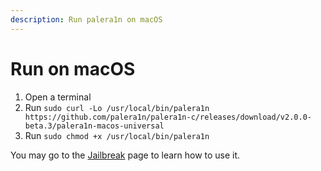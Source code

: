 ```yaml
---
description: Run palera1n on macOS
---
```


# Run on macOS

1. Open a terminal
2. Run `sudo curl -Lo /usr/local/bin/palera1n https://github.com/palera1n/palera1n-c/releases/download/v2.0.0-beta.3/palera1n-macos-universal`
3. Run `sudo chmod +x /usr/local/bin/palera1n`

You may go to the [Jailbreak](jailbreak.md) page to learn how to use it.
